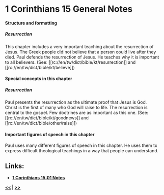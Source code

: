 # 1 Corinthians 15 General Notes #

#### Structure and formatting ####

##### Resurrection #####
This chapter includes a very important teaching about the resurrection of Jesus. The Greek people did not believe that a person could live after they died. Paul defends the resurrection of Jesus. He teaches why it is important to all believers. (See: [[rc://en/tw/dict/bible/kt/resurrection]] and [[rc://en/tw/dict/bible/kt/believe]])

#### Special concepts in this chapter ####

##### Resurrection #####
Paul presents the resurrection as the ultimate proof that Jesus is God. Christ is the first of many who God will raise to life. The resurrection is central to the gospel. Few doctrines are as important as this one. (See: [[rc://en/tw/dict/bible/kt/goodnews]] and [[rc://en/tw/dict/bible/other/raise]])

#### Important figures of speech in this chapter ####

Paul uses many different figures of speech in this chapter. He uses them to express difficult theological teachings in a way that people can understand. 

## Links: ##

* __[1 Corinthians 15:01 Notes](./01.md)__

__[<<](../14/intro.md) | [>>](../16/intro.md)__
